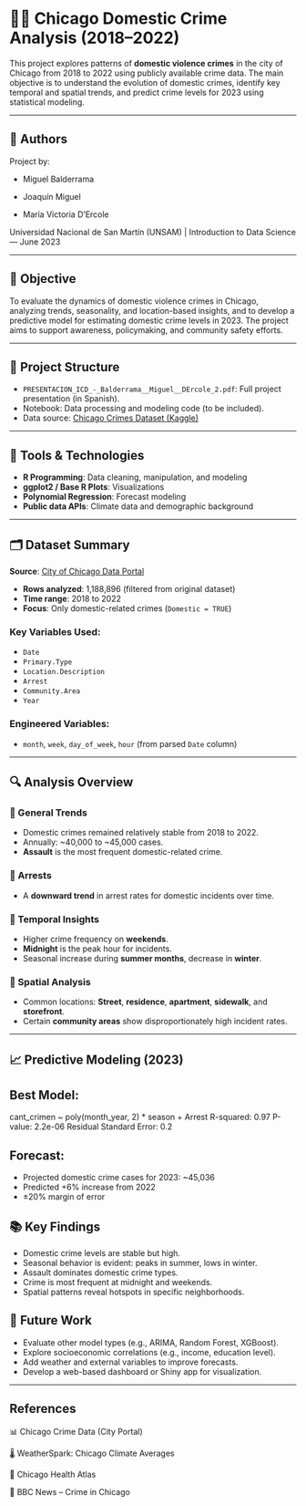 # 🕵️‍♀️ Chicago Domestic Crime Analysis (2018–2022)

This project explores patterns of **domestic violence crimes** in the city of Chicago from 2018 to 2022 using publicly available crime data. The main objective is to understand the evolution of domestic crimes, identify key temporal and spatial trends, and predict crime levels for 2023 using statistical modeling.

---

## 👥 Authors
Project by:

* Miguel Balderrama

* Joaquín Miguel

* María Victoria D’Ercole

Universidad Nacional de San Martín (UNSAM) | Introduction to Data Science — June 2023 


---

## 🎯 Objective

To evaluate the dynamics of domestic violence crimes in Chicago, analyzing trends, seasonality, and location-based insights, and to develop a predictive model for estimating domestic crime levels in 2023. The project aims to support awareness, policymaking, and community safety efforts.

---

## 📂 Project Structure

- `PRESENTACION_ICD_-_Balderrama__Miguel__DErcole_2.pdf`: Full project presentation (in Spanish).
- Notebook: Data processing and modeling code (to be included).
- Data source: [Chicago Crimes Dataset (Kaggle)](https://www.kaggle.com/datasets/utkarshx27/crimes-2001-to-present)

---

## 🧰 Tools & Technologies

- **R Programming**: Data cleaning, manipulation, and modeling
- **ggplot2 / Base R Plots**: Visualizations
- **Polynomial Regression**: Forecast modeling
- **Public data APIs**: Climate data and demographic background

---

## 🗂 Dataset Summary

**Source**: [City of Chicago Data Portal](https://data.cityofchicago.org/Public-Safety/Crimes-2001-to-Present/ijzp-q8t2)

- **Rows analyzed**: 1,188,896 (filtered from original dataset)
- **Time range**: 2018 to 2022
- **Focus**: Only domestic-related crimes (`Domestic = TRUE`)

### Key Variables Used:
- `Date`
- `Primary.Type`
- `Location.Description`
- `Arrest`
- `Community.Area`
- `Year`

### Engineered Variables:
- `month`, `week`, `day_of_week`, `hour` (from parsed `Date` column)

---

## 🔍 Analysis Overview

### 🔸 General Trends
- Domestic crimes remained relatively stable from 2018 to 2022.
- Annually: ~40,000 to ~45,000 cases.
- **Assault** is the most frequent domestic-related crime.

### 🔸 Arrests
- A **downward trend** in arrest rates for domestic incidents over time.

### 🔸 Temporal Insights
- Higher crime frequency on **weekends**.
- **Midnight** is the peak hour for incidents.
- Seasonal increase during **summer months**, decrease in **winter**.

### 🔸 Spatial Analysis
- Common locations: **Street**, **residence**, **apartment**, **sidewalk**, and **storefront**.
- Certain **community areas** show disproportionately high incident rates.

---

## 📈 Predictive Modeling (2023)

## Best Model:
cant_crimen ~ poly(month_year, 2) * season + Arrest
R-squared: 0.97
P-value: 2.2e-06
Residual Standard Error: 0.2

## Forecast:
* Projected domestic crime cases for 2023: ~45,036
* Predicted +6% increase from 2022
* ±20% margin of error

## 📚 Key Findings
* Domestic crime levels are stable but high.
* Seasonal behavior is evident: peaks in summer, lows in winter.
* Assault dominates domestic crime types.
* Crime is most frequent at midnight and weekends.
* Spatial patterns reveal hotspots in specific neighborhoods.

## 🔭 Future Work
* Evaluate other model types (e.g., ARIMA, Random Forest, XGBoost).
* Explore socioeconomic correlations (e.g., income, education level).
* Add weather and external variables to improve forecasts.
* Develop a web-based dashboard or Shiny app for visualization.



---
## References
📊 Chicago Crime Data (City Portal)

🌡️ WeatherSpark: Chicago Climate Averages

🏥 Chicago Health Atlas

📰 BBC News – Crime in Chicago

